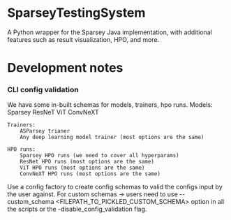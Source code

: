 # SparseyTestingSystem
A Python wrapper for the Sparsey Java implementation, with additional features such as result visualization, HPO, and more.


# Development notes
 

### CLI config validation
We have some in-built schemas for models, trainers, hpo runs.
	Models:
		Sparsey
		ResNeT
		ViT
		ConvNeXT

	Trainers:
		ASParsey trianer
		Any deep learning model trainer (most options are the same)

	HPO runs:
		Sparsey HPO runs (we need to cover all hyperparams)
		ResNet HPO runs (most options are the same)
		ViT HPO runs (most options are the same)
		ConvNeXT HPO runs (most options are the same)

Use a config factory to create config schemas to valid the configs input by the user against.
For custom schemas -> users need to use --custom_schema <FILEPATH_TO_PICKLED_CUSTOM_SCHEMA> option in all the scripts or the -disable_config_validation flag. 